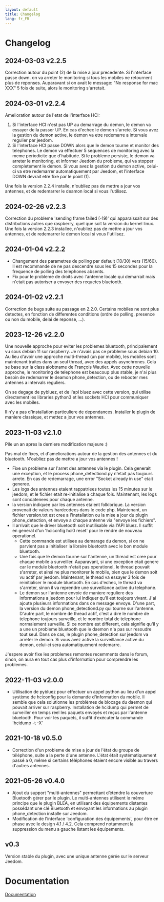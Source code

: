 ```yaml
---
layout: default
title: Changelog
lang: fr_FR
---
```


# Changelog

## 2024-03-03 v2.2.5

Correction autour du point (2) de la mise a jour precedente. Si l'interface passe down. on va arreter le monitoring si
tous les mobiles ne retournent plus de reponses. Auparavant si on avait le message: "No response for mac XXX" 5 fois de suite, alors le monitoring s'arretait.

## 2024-03-01 v2.2.4

Amelioration autour de l'etat de l'interface HCI:

1. Si l'interface HCI n'est pas UP au demarrage du demon, le demon va essayer de la passer UP. En cas d'echec le demon s'arrete. Si vous avez la gestion du demon active, le demon va etre redemarre a intervale regulier par jeedom.
2. Si l'interface HCI passe DOWN alors que le demon tourne et monitor des telephones. Le demon va effectuer 5 sequences de monitoring avec la meme periodicite que d'habitude. Si le probleme persiste, le demon va arreter le monitoring, et informer Jeedom du probleme, qui va stopper completement le demon. Si vous avez la gestion du demon active, celui-ci va etre redemarrer automatiquement par Jeedom, et l'interface DOWN devrait etre fixe par le point (1).

Une fois la version 2.2.4 installe, n'oubliez pas de mettre a jour vos antennes, et de redemarrer le deamon local si vous l'utilisez.

## 2024-02-26 v2.2.3

Correction du probleme 'sending frame failed (-19)' qui apparaissait sur des distributions autres que raspberry, quel que soit la version du kernel linux.
Une fois la version 2.2.3 installee, n'oubliez pas de mettre a jour vos antennes, et de redemarrer le demon local si vous l'utilisez.

## 2024-01-04 v2.2.2

* Changement des parametres de polling par default (10/30) vers (15/60). Il est recommande de ne pas descendre sous les 15 secondes pour la frequence de polling des telephones absents.
* Fix pour le probleme de droits avec l'antenne locale qui demarrait mais n'etait pas autoriser a envoyer des requetes bluetooth.

## 2024-01-02 v2.2.1

Correction de bugs suite au passage en 2.2.0. Certains mobiles ne sont plus detectes, en fonction de differentes
conditions (ordre de polling, presence ou non du mobile, delai de reponse, ...).

## 2023-12-26 v2.2.0

Une nouvelle approche pour eviter les problemes bluetooth, principalement vu sous debian 11 sur raspberry. Je n'avais pas ce probleme sous debian 10.
Au lieu d'avoir une approche multi-thread (un par mobile), les mobiles sont maintenant traites dans un seul thread, avec des appels asynchrones.
Cela se base sur la class aiobtname de François Wautier. Avec cette nouvelle approche, le monitoring de telephone est beaucoup plus stable, je
n'ai plus besoin de redemarrer le deamon phone_detection, ou de rebooter mes antennes a intervals reguliers.

On se degage de pybluez, et de l'api bluez avec cette version, qui utilise directement les libraries python3 et les sockets HCI pour communiquer
avec les mobiles.

Il n'y a pas d'installation particuliere de dependances. Installer le plugin de maniere classique, et mettez a jour vos antennes.

## 2023-11-03 v2.1.0

Pile un an apres la derniere modification majeure :)

Pas mal de fixes, et d'ameliorations autour de la gestion des antennes et du bluetooth. N'oubliez pas de mettre a jour vos antennes !
  
* Fixe un probleme sur l'arret des antennes via le plugin. Cela generait une exception, et le process phone_detectiond.py n'etait pas toujours arrete. En cas de redemarrage, une error "Socket already in use" etait generee.
* Les logs des antennes etaient rappatriees toutes les 15 minutes sur le jeedom, et le fichier etait re-initialise a chaque fois. Maintenant, les logs sont concatenees pour chaque antenne.
* la version indiquee par les antennes etaient folklorique. La version provenait de valeurs hardcodees dans le code php. Maintenant, un fichier version.txt est cree a l'installation ou la mise a jour du plugin phone_detection, et envoye a chaque antenne via "envoye les fichiers".
* Il arrivait que le driver bluetooth soit inutilisable via l'API bluez. Il suffit en general d'un 'hciconfig hci0 reset' pour le rendre de nouveau operationel.
  * Cette commande est utilisee au demarage du demon, si on ne parvient pas a initialiser la libraire bluetooth avec le bon module bluetooth.
  * Une fois que le demon tourne sur l'antenne, un thread est cree pour chaque mobile a surveiller. Auparavant, si une exception etait genere car le module bluetooth n'etait pas operationel, le thread pouvait s'arreter, et ainsi ne plus monitorer le mobile, bien que le demon soit vu actif par jeedom. Maintenant, le thread va essayer 3 fois de reinitialiser le module bluetooth. En cas d'echec, le thread va s'arreter, sinon il va reprendre une surveillance active du telephone.
  * Le demon sur l'antenne envoie de maniere reguliere des informations a jeedom pour lui indiquer qu'il est toujours vivant. J'ai ajoute plusieurs informations dans ce message envoye. D'une part, la version du demon phone_detectiond.py qui tourne sur l'antenne. D'autre part, le nombre de thread actif, c'est a dire le nombre de telephone toujours surveille, et le nombre total de telephone normalement surveille. Si ce nombre est different, cela signifie qu'il y a une un probleme bluetooth que le daemon n'a pas sur resoudre tout seul. Dans ce cas, le plugin phone_detection sur jeedom va arreter le demon. Si vous avez active la surveillance active du demon, celui-ci sera automatiquement redemarre.

J'espere avoir fixe les problemes remontes recemments dans le forum, sinon, on aura en tout cas plus d'information pour comprendre les problemes.
  
## 2022-11-03 v2.0.0

* Utilisation de pybluez pour effectuer un appel python au lieu d'un appel système de hciconfig pour la demande d'information du mobile.
  Il semble que cela solutionne les problèmes de blocage du daemon qui pouvait arriver sur raspberry.
  Installation de hcidump qui permet de surveiller en temps reel les paquets envoyés et reçus par l'antenne bluetooth. Pour voir les paquets, il suffit d’exécuter la commande 'hcidump -t -X'

## 2021-10-18 v0.5.0

* Correction d'un probleme de mise a jour de l'état du groupe de téléphone, suite a la perte d'une antenne. L'état était systématiquement passé a 0, même si certains téléphones étaient encore visible au travers d'autres antennes.

## 2021-05-26 v0.4.0

* Ajout du support "multi-antennes" permettant d’étendre la couverture Bluetooth gérer par le plugin. Le multi-antennes utilisent le même principe que le plugin BLEA, en utilisant des équipements distantes possédant une clé Bluetooth et envoyant les informations au plugin phone_detection installe sur Jeedom.
* Modification de l'interface 'configuration des équipements', pour être en phase avec le design 4.1 / 4.2. Cela comprend notamment la suppression du menu a gauche listant les équipements.

## v0.3

Version stable du plugin, avec une unique antenne gérée sur le serveur Jeedom.

# Documentation

[Documentation]({{site.baseurl}}/)
